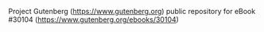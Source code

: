 Project Gutenberg (https://www.gutenberg.org) public repository for eBook #30104 (https://www.gutenberg.org/ebooks/30104)
